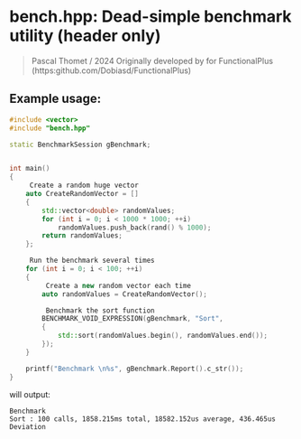bench.hpp: Dead-simple benchmark utility (header only)
======================================================

> Pascal Thomet / 2024
>     Originally developed by
>     for FunctionalPlus (https:github.com/Dobiasd/FunctionalPlus)


Example usage:
--------------

```cpp
#include <vector>
#include "bench.hpp"

static BenchmarkSession gBenchmark;


int main()
{
     Create a random huge vector
    auto CreateRandomVector = []
    {
        std::vector<double> randomValues;
        for (int i = 0; i < 1000 * 1000; ++i)
            randomValues.push_back(rand() % 1000);
        return randomValues;
    };

     Run the benchmark several times
    for (int i = 0; i < 100; ++i)
    {
         Create a new random vector each time
        auto randomValues = CreateRandomVector();

         Benchmark the sort function
        BENCHMARK_VOID_EXPRESSION(gBenchmark, "Sort",
        {
            std::sort(randomValues.begin(), randomValues.end());
        });
    }

    printf("Benchmark \n%s", gBenchmark.Report().c_str());
}
```

will output:

```
Benchmark 
Sort : 100 calls, 1858.215ms total, 18582.152us average, 436.465us Deviation
```
